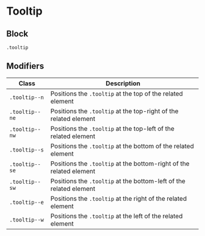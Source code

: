 # Tooltip

## Block

`.tooltip`

## Modifiers

| Class          | Description                                                  |
| -------------- | ------------------------------------------------------------ |
| `.tooltip--n`  | Positions the `.tooltip` at the top of the related element   |
| `.tooltip--ne` | Positions the `.tooltip` at the top-right of the related element |
| `.tooltip--nw` | Positions the `.tooltip` at the top-left of the related element |
| `.tooltip--s`  | Positions the `.tooltip` at the bottom of the related element |
| `.tooltip--se` | Positions the `.tooltip` at the bottom-right of the related element |
| `.tooltip--sw` | Positions the `.tooltip` at the bottom-left of the related element |
| `.tooltip--e`  | Positions the `.tooltip` at the right of the related element |
| `.tooltip--w`  | Positions the `.tooltip` at the left of the related element  |

